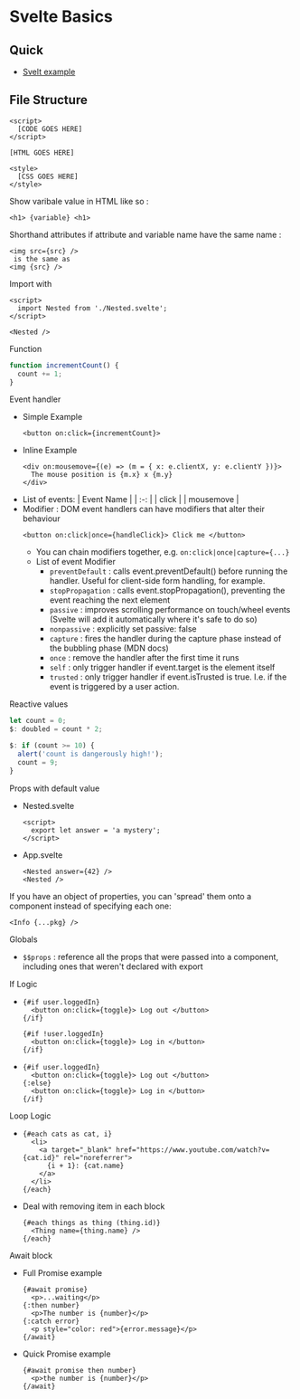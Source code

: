 # Svelte Basics

## Quick

- [Svelt example](https://svelte.dev/examples/hello-world)

## File Structure

```svelte
<script>
  [CODE GOES HERE]
</script>

[HTML GOES HERE]

<style>
  [CSS GOES HERE]
</style>
```

Show varibale value in HTML like so : 
```svelte 
<h1> {variable} <h1>
```

Shorthand attributes if attribute and variable name have the same name : 
```svelte
<img src={src} />
 is the same as
<img {src} />
```

Import with
```svelte
<script>
  import Nested from './Nested.svelte';
</script>

<Nested />
```

Function
```js
function incrementCount() {
  count += 1;
}
```

Event handler
- Simple Example
  ```svelte
  <button on:click={incrementCount}>
  ```
- Inline Example
  ```svelte
  <div on:mousemove={(e) => (m = { x: e.clientX, y: e.clientY })}>
    The mouse position is {m.x} x {m.y}
  </div>
  ```
- List of events:
  | Event Name |
  | :-:   |
  | click |
  | mousemove |
- Modifier : DOM event handlers can have modifiers that alter their behaviour
  ```svelte
  <button on:click|once={handleClick}> Click me </button>
  ```
  - You can chain modifiers together, e.g. `on:click|once|capture={...}`
  - List of event Modifier
    - `preventDefault` : calls event.preventDefault() before running the handler. Useful for client-side form handling, for example.
    - `stopPropagation` : calls event.stopPropagation(), preventing the event reaching the next element
    - `passive` : improves scrolling performance on touch/wheel events (Svelte will add it automatically where it's safe to do so)
    - `nonpassive` : explicitly set passive: false
    - `capture` : fires the handler during the capture phase instead of the bubbling phase (MDN docs)
    - `once` : remove the handler after the first time it runs
    - `self` : only trigger handler if event.target is the element itself
    - `trusted` : only trigger handler if event.isTrusted is true. I.e. if the event is triggered by a user action.

Reactive values
```js
let count = 0;
$: doubled = count * 2;

$: if (count >= 10) {
  alert('count is dangerously high!');
  count = 9;
}
```

Props with default value
- Nested.svelte
  ```svelte
  <script>
    export let answer = 'a mystery';
  </script>
  ```
- App.svelte
  ```svelte
  <Nested answer={42} />
  <Nested />
  ```

If you have an object of properties, you can 'spread' them onto a component instead of specifying each one:
```svelte
<Info {...pkg} />
```

Globals
 - `$$props` : reference all the props that were passed into a component, including ones that weren't declared with export

If Logic
- ```svelte
  {#if user.loggedIn}
    <button on:click={toggle}> Log out </button>
  {/if}
  
  {#if !user.loggedIn}
    <button on:click={toggle}> Log in </button>
  {/if}
  ```
- ```svelte
  {#if user.loggedIn}
    <button on:click={toggle}> Log out </button>
  {:else}
    <button on:click={toggle}> Log in </button>
  {/if}
  ```

Loop Logic
- ```svelte
  {#each cats as cat, i}
    <li>
      <a target="_blank" href="https://www.youtube.com/watch?v={cat.id}" rel="noreferrer">
        {i + 1}: {cat.name}
      </a>
    </li>
  {/each}
  ```
- Deal with removing item in each block
  ```svelte
  {#each things as thing (thing.id)}
  	<Thing name={thing.name} />
  {/each}
  ```

Await block
- Full Promise example
  ```svelte
  {#await promise}
    <p>...waiting</p>
  {:then number}
    <p>The number is {number}</p>
  {:catch error}
    <p style="color: red">{error.message}</p>
  {/await}
  ```
- Quick Promise example
  ```svelte
  {#await promise then number}
    <p>the number is {number}</p>
  {/await}
  ```
